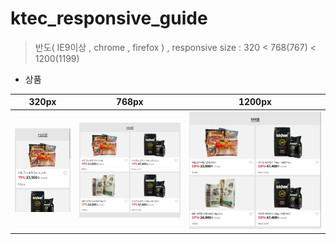 # ktec_responsive_guide

>반도( IE9이상 , chrome , firefox ) ,  responsive size :  320 < 768(767) < 1200(1199)



- 상품

| 320px | 768px | 1200px |
| :---: | :---: | :---: |
| ![Aaron Swartz](goods/img/320.jpg) | ![Aaron Swartz](goods/img/768.jpg) | ![Aaron Swartz](goods/img/1200.jpg) |